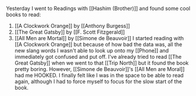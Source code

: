 Yesterday I went to Readings with [[Hashim (Brother)]] and found some cool books to read:
1. [[A Clockwork Orange]] by [[Anthony Burgess]]
2. [[The Great Gatsby]] by [[F. Scott Fitzgerald]]
3. [[All Men are Mortal]] by [[Simone de Beauvoir]]
I started reading with [[A Clockwork Orange]] but because of how bad the data was, all the new slang words I wasn't able to look up onto my [[Phone]] and immediately got confused and put off.
I've already tried to read [[The Great Gatsby]] when we went to that [[Trip North]] but it found the book pretty boring.
However, [[Simone de Beauvoir]]'s [[All Men are Moral]] had me HOOKED. I finally felt like I was in the space to be able to read again, although I had to force myself to focus for the slow start of the book.
